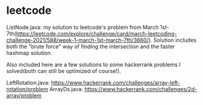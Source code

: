 # leetcode

ListNode.java: my solution to leetcode's problem from March 1st-7th(https://leetcode.com/explore/challenge/card/march-leetcoding-challenge-2021/588/week-1-march-1st-march-7th/3660/).  Solution includes both the "brute force" way of finding the intersection and the faster hashmap solution.


Also included here are a few solutions to some hackerrank problems I solved(both can still be optimized of course!).  

LeftRotation.java: https://www.hackerrank.com/challenges/array-left-rotation/problem
ArrayDs.java: https://www.hackerrank.com/challenges/2d-array/problem
